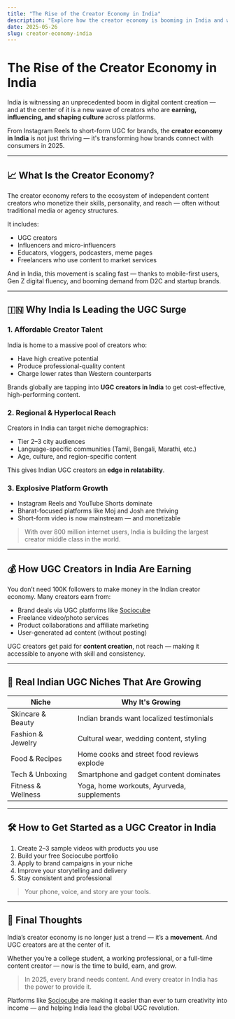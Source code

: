 ```yaml
---
title: "The Rise of the Creator Economy in India"
description: "Explore how the creator economy is booming in India and why UGC creators in India are becoming essential partners for modern brands in 2025."
date: 2025-05-26
slug: creator-economy-india
---
```


# The Rise of the Creator Economy in India

India is witnessing an unprecedented boom in digital content creation — and at the center of it is a new wave of creators who are **earning, influencing, and shaping culture** across platforms.

From Instagram Reels to short-form UGC for brands, the **creator economy in India** is not just thriving — it's transforming how brands connect with consumers in 2025.

---

## 📈 What Is the Creator Economy?

The creator economy refers to the ecosystem of independent content creators who monetize their skills, personality, and reach — often without traditional media or agency structures.

It includes:
- UGC creators
- Influencers and micro-influencers
- Educators, vloggers, podcasters, meme pages
- Freelancers who use content to market services

And in India, this movement is scaling fast — thanks to mobile-first users, Gen Z digital fluency, and booming demand from D2C and startup brands.

---

## 🇮🇳 Why India Is Leading the UGC Surge

### 1. **Affordable Creator Talent**
India is home to a massive pool of creators who:
- Have high creative potential
- Produce professional-quality content
- Charge lower rates than Western counterparts

Brands globally are tapping into **UGC creators in India** to get cost-effective, high-performing content.

### 2. **Regional & Hyperlocal Reach**
Creators in India can target niche demographics:
- Tier 2–3 city audiences
- Language-specific communities (Tamil, Bengali, Marathi, etc.)
- Age, culture, and region-specific content

This gives Indian UGC creators an **edge in relatability**.

### 3. **Explosive Platform Growth**
- Instagram Reels and YouTube Shorts dominate
- Bharat-focused platforms like Moj and Josh are thriving
- Short-form video is now mainstream — and monetizable

> With over 800 million internet users, India is building the largest creator middle class in the world.

---

## 💰 How UGC Creators in India Are Earning

You don’t need 100K followers to make money in the Indian creator economy. Many creators earn from:
- Brand deals via UGC platforms like [Sociocube](https://sociocube.com)
- Freelance video/photo services
- Product collaborations and affiliate marketing
- User-generated ad content (without posting)

UGC creators get paid for **content creation**, not reach — making it accessible to anyone with skill and consistency.

---

## 🧠 Real Indian UGC Niches That Are Growing

| Niche              | Why It's Growing                            |
|--------------------|---------------------------------------------|
| Skincare & Beauty  | Indian brands want localized testimonials   |
| Fashion & Jewelry  | Cultural wear, wedding content, styling     |
| Food & Recipes     | Home cooks and street food reviews explode  |
| Tech & Unboxing    | Smartphone and gadget content dominates     |
| Fitness & Wellness | Yoga, home workouts, Ayurveda, supplements  |

---

## 🛠 How to Get Started as a UGC Creator in India

1. Create 2–3 sample videos with products you use
2. Build your free Sociocube portfolio
3. Apply to brand campaigns in your niche
4. Improve your storytelling and delivery
5. Stay consistent and professional

> Your phone, voice, and story are your tools.

---

## 🏁 Final Thoughts

India’s creator economy is no longer just a trend — it’s a **movement**. And UGC creators are at the center of it.

Whether you’re a college student, a working professional, or a full-time content creator — now is the time to build, earn, and grow.

> In 2025, every brand needs content. And every creator in India has the power to provide it.

Platforms like [Sociocube](https://sociocube.com) are making it easier than ever to turn creativity into income — and helping India lead the global UGC revolution.
